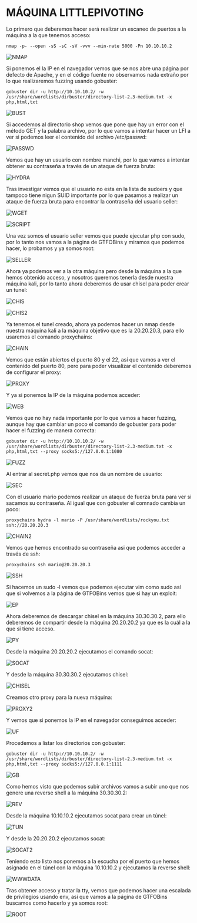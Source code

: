 # MÁQUINA LITTLEPIVOTING

Lo primero que deberemos hacer será realizar un escaneo de puertos a la máquina a la que tenemos acceso:

```shell
nmap -p- --open -sS -sC -sV -vvv --min-rate 5000 -Pn 10.10.10.2
```

![NMAP](https://github.com/Isma-yo/photos/blob/main/LittlePivoting/foto.png)

Si ponemos el la IP en el navegador vemos que se nos abre una página por defecto de Apache, y en el código fuente no observamos nada extraño por lo que realizaremos fuzzing usando gobuster:

```shell
gobuster dir -u http://10.10.10.2/ -w /usr/share/wordlists/dirbuster/directory-list-2.3-medium.txt -x php,html,txt
```

![BUST](https://github.com/Isma-yo/photos/blob/main/LittlePivoting/foto2.png)

Si accedemos al directorio shop vemos que pone que hay un error con el método GET y la palabra archivo, por lo que vamos a intentar hacer un LFI a ver si podemos leer el contenido del archivo /etc/passwd:

![PASSWD](https://github.com/Isma-yo/photos/blob/main/LittlePivoting/foto3.png)

Vemos que hay un usuario con nombre manchi, por lo que vamos a intentar obtener su contraseña a través de un ataque de fuerza bruta:

![HYDRA](https://github.com/Isma-yo/photos/blob/main/LittlePivoting/foto4.png)

Tras investigar vemos que el usuario no esta en la lista de sudoers y que tampoco tiene nigun SUID importante por lo que pasamos a realizar un ataque de fuerza bruta para encontrar la contraseña del usuario seller:

![WGET](https://github.com/Isma-yo/photos/blob/main/LittlePivoting/foto5.png)

![SCRIPT](https://github.com/Isma-yo/photos/blob/main/LittlePivoting/foto6.png)

Una vez somos el usuario seller vemos que puede ejecutar php con sudo, por lo tanto nos vamos a la página de GTFOBins y miramos que podemos hacer, lo probamos y ya somos root:

![SELLER](https://github.com/Isma-yo/photos/blob/main/LittlePivoting/foto7.png)

Ahora ya podemos ver a la otra máquina pero desde la máquina a la que hemos obtenido acceso, y nosotros queremos tenerla desde nuestra máquina kali, por lo tanto ahora deberemos de usar chisel para poder crear un tunel:

![CHIS](https://github.com/Isma-yo/photos/blob/main/LittlePivoting/foto8.png)

![CHIS2](https://github.com/Isma-yo/photos/blob/main/LittlePivoting/foto9.png)

Ya tenemos el tunel creado, ahora ya podemos hacer un nmap desde nuestra máquina kali a la máquina objetivo que es la 20.20.20.3, para ello usaremos el comando proxychains:

![CHAIN](https://github.com/Isma-yo/photos/blob/main/LittlePivoting/foto10.png)

Vemos que están abiertos el puerto 80 y el 22, así que vamos a ver el contenido del puerto 80, pero para poder visualizar el contenido deberemos de configurar el proxy:

![PROXY](https://github.com/Isma-yo/photos/blob/main/LittlePivoting/foto11.png)

Y ya si ponemos la IP de la máquina podemos acceder:

![WEB](https://github.com/Isma-yo/photos/blob/main/LittlePivoting/foto12.png)

Vemos que no hay nada importante por lo que vamos a hacer fuzzing, aunque hay que cambiar un poco el comando de gobuster para poder hacer el fuzzing de manera correcta:

```shell
gobuster dir -u http://10.10.10.2/ -w /usr/share/wordlists/dirbuster/directory-list-2.3-medium.txt -x php,html,txt --proxy socks5://127.0.0.1:1080
```

![FUZZ](https://github.com/Isma-yo/photos/blob/main/LittlePivoting/foto13.png)

Al entrar al secret.php vemos que nos da un nombre de usuario:

![SEC](https://github.com/Isma-yo/photos/blob/main/LittlePivoting/foto14.png)

Con el usuario mario podemos realizar un ataque de fuerza bruta para ver si sacamos su contraseña. Al igual que con gobuster el comnado cambia un poco:

```shell
proxychains hydra -l mario -P /usr/share/wordlists/rockyou.txt ssh://20.20.20.3
```

![CHAIN2](https://github.com/Isma-yo/photos/blob/main/LittlePivoting/foto15.png)

Vemos que hemos encontrado su contraseña asi que podemos acceder a través de ssh:

```shell
proxychains ssh mario@20.20.20.3
```

![SSH](https://github.com/Isma-yo/photos/blob/main/LittlePivoting/foto16.png)

Si hacemos un sudo -l vemos que podemos ejecutar vim como sudo así que si volvemos a la página de GTFOBins vemos que si hay un exploit:

![EP](https://github.com/Isma-yo/photos/blob/main/LittlePivoting/foto17.png)

Ahora deberemos de descargar chisel en la máquina 30.30.30.2, para ello deberemos de compartir desde la máquina 20.20.20.2 ya que es la cuál a la que si tiene acceso.

![PY](https://github.com/Isma-yo/photos/blob/main/LittlePivoting/foto18.png)

Desde la máquina 20.20.20.2 ejecutamos el comando socat:

![SOCAT](https://github.com/Isma-yo/photos/blob/main/LittlePivoting/foto19.png)

Y desde la máquina 30.30.30.2 ejecutamos chisel:

![CHISEL](https://github.com/Isma-yo/photos/blob/main/LittlePivoting/foto20.png)

Creamos otro proxy para la nueva máquina:

![PROXY2](https://github.com/Isma-yo/photos/blob/main/LittlePivoting/foto21.png)

Y vemos que si ponemos la IP en el navegador conseguimos acceder:

![UF](https://github.com/Isma-yo/photos/blob/main/LittlePivoting/foto22.png)

Procedemos a listar los directorios con gobuster:

```shell
gobuster dir -u http://10.10.10.2/ -w /usr/share/wordlists/dirbuster/directory-list-2.3-medium.txt -x php,html,txt --proxy socks5://127.0.0.1:1111
```

![GB](https://github.com/Isma-yo/photos/blob/main/LittlePivoting/foto23.png)

Como hemos visto que podemos subir archivos vamos a subir uno que nos genere una reverse shell a la máquina 30.30.30.2:

![REV](https://github.com/Isma-yo/photos/blob/main/LittlePivoting/foto24.png)

Desde la máquina 10.10.10.2 ejecutamos socat para crear un túnel:

![TUN](https://github.com/Isma-yo/photos/blob/main/LittlePivoting/foto25.png)

Y desde la 20.20.20.2 ejecutamos socat:

![SOCAT2](https://github.com/Isma-yo/photos/blob/main/LittlePivoting/foto26.png)

Teniendo esto listo nos ponemos a la escucha por el puerto que hemos asignado en el túnel con la máquina 10.10.10.2 y ejecutamos la reverse shell:

![WWWDATA](https://github.com/Isma-yo/photos/blob/main/LittlePivoting/foto27.png)

Tras obtener acceso y tratar la tty, vemos que podemos hacer una escalada de privilegios usando env, así que vamos a la página de GTFOBins buscamos como hacerlo y ya somos root:

![ROOT](https://github.com/Isma-yo/photos/blob/main/LittlePivoting/foto28.png)




